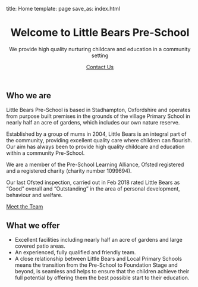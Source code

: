 title: Home
template: page
save_as: index.html

<header>
  <div>
    <h1>Welcome to Little Bears Pre-School</h1>
    <p>
      We provide high quality nurturing childcare and education in a community
      setting
    </p>
    <p>
      <a class="button" href="contact.html">Contact Us</a>
    </p>
  </div>
</header>

<section>
  <h2>Who we are</h2>
  <p>
    Little Bears Pre-School is based in Stadhampton, Oxfordshire and operates
    from purpose built premises in the grounds of the village Primary School
    in nearly half an acre of gardens, which includes our own nature reserve.
  </p>
  <p>
    Established by a group of mums in 2004, Little Bears is an integral part
    of the community, providing excellent quality care where children can
    flourish. Our aim has always been to provide high quality childcare and
    education within a community Pre-School.
  </p>
  <p>
    We are a member of the Pre-School Learning Alliance, Ofsted registered and
    a registered charity (charity number 1099694).
  </p>
  <p>
    Our last Ofsted inspection, carried out in Feb 2018 rated Little Bears as
    &ldquo;Good&rdquo; overall and &ldquo;Outstanding&rdquo; in the area of
    personal development, behaviour and welfare.
  </p>
  <div class="cta">
    <a class="button" href="about-us.html">Meet the Team</a>
  </div>
</section>

<section>
  <h2>What we offer</h2>
  <ul>
    <li>
      Excellent facilities including nearly half an acre of gardens and large
      covered patio areas.
    </li>
    <li>
      An experienced, fully qualified and friendly team.
    </li>
    <li>
      A close relationship between Little Bears and Local Primary Schools
      means the transition from the Pre-School to Foundation Stage and beyond,
      is seamless and helps to ensure that the children achieve their full
      potential by offering them the best possible start to their education.
    </li>
  </ul>
</section>
